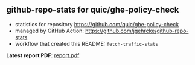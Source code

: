 ## github-repo-stats for quic/ghe-policy-check

- statistics for repository https://github.com/quic/ghe-policy-check
- managed by GitHub Action: https://github.com/jgehrcke/github-repo-stats
- workflow that created this README: `fetch-traffic-stats`

**Latest report PDF**: [report.pdf](https://github.com/njjetha/OSDO/raw/github-repo-stats/quic/ghe-policy-check/latest-report/report.pdf)

